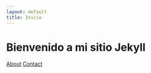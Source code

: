 ```yaml
---
layout: default
title: Inicio
---
```


# Bienvenido a mi sitio Jekyll

<a href="{{ '/about/' | relative_url }}">About</a>
<a href="{{ '/contact/' | relative_url }}">Contact</a>
